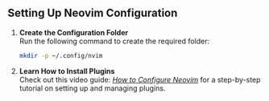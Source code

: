 ## Setting Up Neovim Configuration

1. **Create the Configuration Folder**  
   Run the following command to create the required folder:  
   ```bash
   mkdir -p ~/.config/nvim
   ```

2. **Learn How to Install Plugins**  
   Check out this video guide: *<a href="https://www.youtube.com/watch?v=J9yqSdvAKXY&list=PLsz00TDipIffxsNXSkskknolKShdbcALR&index=1">How to Configure Neovim</a>* for a step-by-step tutorial on setting up and managing plugins.  

